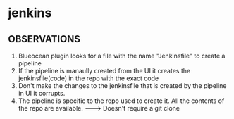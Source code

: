# jenkins

## OBSERVATIONS


1. Blueocean plugin looks for a file with the name "Jenkinsfile" to create a pipeline 
2. If the pipeline is manaully created from the UI it creates the jenkinsfile(code) in the repo with the exact code
3. Don't make the changes to the jenkinsfile that is created by the pipeline in UI it corrupts.
4. The pipeline is specific to the repo used to create it. All the contents of the repo are available. ---> Doesn't require a git clone
 